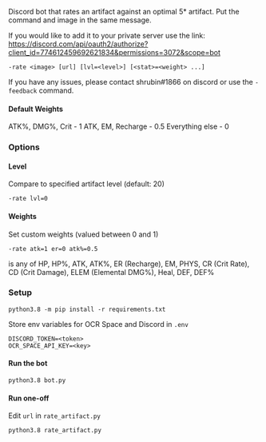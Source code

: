 Discord bot that rates an artifact against an optimal 5* artifact. Put the command and image in the same message.

If you would like to add it to your private server use the link:
https://discord.com/api/oauth2/authorize?client_id=774612459692621834&permissions=3072&scope=bot

```
-rate <image> [url] [lvl=<level>] [<stat>=<weight> ...]
```

If you have any issues, please contact shrubin#1866 on discord or use the `-feedback` command.

#### Default Weights

ATK%, DMG%, Crit - 1
ATK, EM, Recharge - 0.5
Everything else - 0

### Options
#### Level
Compare to specified artifact level (default: 20)
```
-rate lvl=0
```

#### Weights
Set custom weights (valued between 0 and 1)
```
-rate atk=1 er=0 atk%=0.5
```
<stat> is any of HP, HP%, ATK, ATK%, ER (Recharge), EM, PHYS, CR (Crit Rate), CD (Crit Damage), ELEM (Elemental DMG%), Heal, DEF, DEF%

### Setup
```
python3.8 -m pip install -r requirements.txt
```

Store env variables for OCR Space and Discord in `.env`
```
DISCORD_TOKEN=<token>
OCR_SPACE_API_KEY=<key>
```

#### Run the bot
```
python3.8 bot.py
```

#### Run one-off
Edit `url` in `rate_artifact.py`
```
python3.8 rate_artifact.py
```
